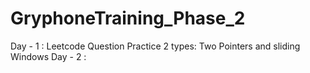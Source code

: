 # GryphoneTraining_Phase_2
Day - 1 : Leetcode Question Practice 2 types: Two Pointers and sliding Windows 
Day - 2 : 
